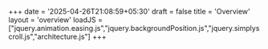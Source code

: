 +++
date = '2025-04-26T21:08:59+05:30'
draft = false
title = 'Overview'
layout = 'overview'
loadJS = ["jquery.animation.easing.js","jquery.backgroundPosition.js","jquery.simplyscroll.js","architecture.js"]
+++
